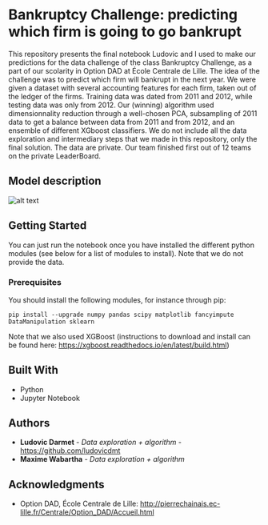 # Bankruptcy Challenge: predicting which firm is going to go bankrupt

This repository presents the final notebook Ludovic and I used to make our predictions for the data challenge of the class Bankruptcy Challenge, as a part of our scolarity in Option DAD at École Centrale de Lille.
The idea of the challenge was to predict which firm will bankrupt in the next year. We were given a dataset with several accounting features for each firm, taken out of the ledger of the firms. Training data was dated from 2011 and 2012, while testing data was only from 2012.
Our (winning) algorithm used dimensionnality reduction through a well-chosen PCA, subsampling of 2011 data to get a balance between data from 2011 and from 2012, and an ensemble of different XGboost classifiers.
We do not include all the data exploration and intermediary steps that we made in this repository, only the final solution. The data are private. Our team finished first out of 12 teams on the private LeaderBoard.

## Model description

![alt text](https://raw.githubusercontent.com/MaxWab/projectname/branch/path/to/img.png)


## Getting Started

You can just run the notebook once you have installed the different python modules (see below for a list of modules to install). Note that we do not provide the data.

### Prerequisites

You should install the following modules, for instance through pip:

```
pip install --upgrade numpy pandas scipy matplotlib fancyimpute DataManipulation sklearn
```

Note that we also used XGBoost (instructions to download and install can be found here: https://xgboost.readthedocs.io/en/latest/build.html)

## Built With

* Python
* Jupyter Notebook

## Authors

* **Ludovic Darmet** - *Data exploration + algorithm* - https://github.com/ludovicdmt
* **Maxime Wabartha** - *Data exploration + algorithm*


## Acknowledgments

* Option DAD, École Centrale de Lille: http://pierrechainais.ec-lille.fr/Centrale/Option_DAD/Accueil.html
